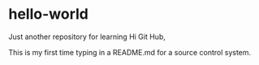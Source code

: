 # hello-world
Just another repository for learning
Hi Git Hub,

This is my first time typing in a README.md for a source control system.
